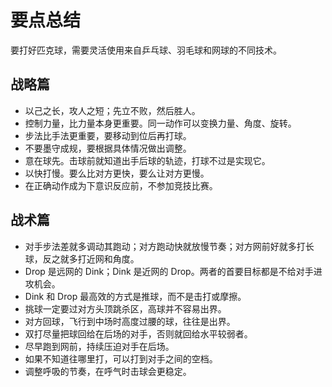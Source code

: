 # 要点总结

要打好匹克球，需要灵活使用来自乒乓球、羽毛球和网球的不同技术。

## 战略篇

* 以己之长，攻人之短；先立不败，然后胜人。
* 控制力量，比力量本身更重要。同一动作可以变换力量、角度、旋转。
* 步法比手法更重要，要移动到位后再打球。
* 不要墨守成规，要根据具体情况做出调整。
* 意在球先。击球前就知道出手后球的轨迹，打球不过是实现它。
* 以快打慢。要么比对方更快，要么让对方更慢。
* 在正确动作成为下意识反应前，不参加竞技比赛。

## 战术篇

* 对手步法差就多调动其跑动；对方跑动快就放慢节奏；对方网前好就多打长球，反之就多打近网和角度。
* Drop 是远网的 Dink；Dink 是近网的 Drop。两者的首要目标都是不给对手进攻机会。
* Dink 和 Drop 最高效的方式是推球，而不是击打或摩擦。
* 挑球一定要过对方头顶跳杀区，高球并不容易出界。
* 对方回球，飞行到中场时高度过腰的球，往往是出界。
* 双打尽量把球回给在后场的对手，否则就回给水平较弱者。
* 尽早跑到网前，持续压迫对手在后场。
* 如果不知道往哪里打，可以打到对手之间的空档。
* 调整呼吸的节奏，在呼气时击球会更稳定。